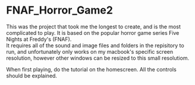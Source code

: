 # FNAF_Horror_Game2
 
 This was the project that took me the longest to create, and is the most complicated to play. It is based on the popular horror game series Five Nights at Freddy's (FNAF).<br/>It requires all of the sound and image files and folders in the repisitory to run, and unfortunately only works on my macbook's specific screen resolution, however other windows can be resized to this small resolutiom.

When first playing, do the tutorial on the homescreen. All the controls should be explained.
